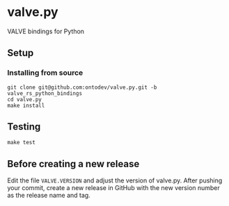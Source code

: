 # valve.py
VALVE bindings for Python

## Setup

### Installing from source

	git clone git@github.com:ontodev/valve.py.git -b valve_rs_python_bindings
	cd valve.py
	make install

## Testing

	make test

## Before creating a new release

Edit the file `VALVE.VERSION` and adjust the version of valve.py. After pushing your commit, create a new release in GitHub with the new version number as the release name and tag.
